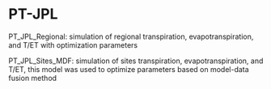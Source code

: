 # PT-JPL

PT_JPL_Regional:
simulation of regional transpiration, evapotranspiration, and T/ET with optimization parameters

PT_JPL_Sites_MDF:
simulation of sites transpiration, evapotranspiration, and T/ET, this model was used to optimize parameters based on model-data fusion method
